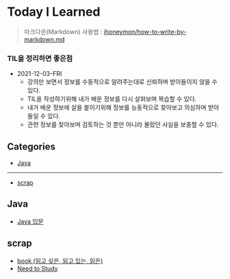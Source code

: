 # Today I Learned
> 마크다운(Markdown) 사용법 : [ihoneymon/how-to-write-by-markdown.md](https://gist.github.com/ihoneymon/652be052a0727ad59601)

### TIL을 정리하면 좋은점
- 2021-12-03-FRI
    - 강의만 보면서 정보를 수동적으로 알려주는대로 신뢰하며 받아들이지 않을 수 있다.
    - TIL을 작성하기위해 내가 배운 정보를 다시 살펴보며 복습할 수 있다.
    - 내가 배운 정보에 살을 붙이기위해 정보를 능동적으로 찾아보고 의심하며 받아들일 수 있다.
    - 관련 정보를 찾아보며 검토하는 것 뿐만 아니라 몰랐던 사실을 보충할 수 있다.

## Categories
* [Java](#java)
***
- [scrap](#scrap)

## Java
* [Java 입문](https://github.com/myungsun00/til_myungsun00/blob/main/Java/Java_%EC%9E%85%EB%AC%B8.md#java-%EC%9E%85%EB%AC%B8)

## scrap
- [book (읽고 싶은, 읽고 있는, 읽은)](https://github.com/myungsun00/til_myungsun00/blob/main/scrap/book.md)
- [Need to Study](https://github.com/myungsun00/til_myungsun00/blob/main/scrap/needToStudy.md)
